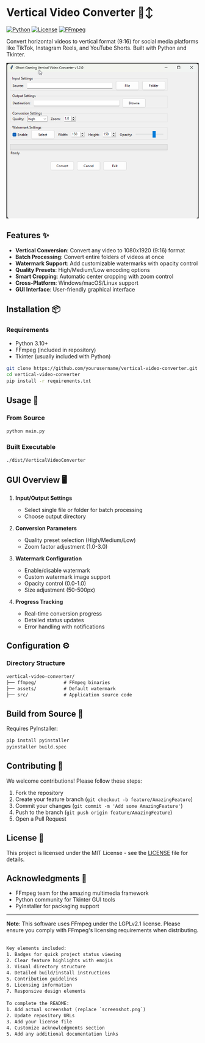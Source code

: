 # Vertical Video Converter 🎥↕️

[![Python](https://img.shields.io/badge/Python-3.10%2B-blue.svg)](https://python.org)
[![License](https://img.shields.io/badge/License-MIT-green.svg)](LICENSE)
[![FFmpeg](https://img.shields.io/badge/FFmpeg-Required-important)](https://ffmpeg.org)

Convert horizontal videos to vertical format (9:16) for social media platforms like TikTok, Instagram Reels, and YouTube Shorts. Built with Python and Tkinter.

![GUI Screenshot](./screenshot/GUI%20Screenshot.png)

## Features ✨

- **Vertical Conversion**: Convert any video to 1080x1920 (9:16) format
- **Batch Processing**: Convert entire folders of videos at once
- **Watermark Support**: Add customizable watermarks with opacity control
- **Quality Presets**: High/Medium/Low encoding options
- **Smart Cropping**: Automatic center cropping with zoom control
- **Cross-Platform**: Windows/macOS/Linux support
- **GUI Interface**: User-friendly graphical interface

## Installation 📦

### Requirements

- Python 3.10+
- FFmpeg (included in repository)
- Tkinter (usually included with Python)

```bash
git clone https://github.com/yourusername/vertical-video-converter.git
cd vertical-video-converter
pip install -r requirements.txt
```

## Usage 🚀

### From Source

```bash
python main.py
```

### Built Executable

```bash
./dist/VerticalVideoConverter
```

## GUI Overview 🖥️

1. **Input/Output Settings**

   - Select single file or folder for batch processing
   - Choose output directory

2. **Conversion Parameters**

   - Quality preset selection (High/Medium/Low)
   - Zoom factor adjustment (1.0-3.0)

3. **Watermark Configuration**

   - Enable/disable watermark
   - Custom watermark image support
   - Opacity control (0.0-1.0)
   - Size adjustment (50-500px)

4. **Progress Tracking**
   - Real-time conversion progress
   - Detailed status updates
   - Error handling with notifications

## Configuration ⚙️

### Directory Structure

```
vertical-video-converter/
├── ffmpeg/          # FFmpeg binaries
├── assets/          # Default watermark
├── src/             # Application source code

```

## Build from Source 🔨

Requires PyInstaller:

```bash
pip install pyinstaller
pyinstaller build.spec
```

## Contributing 🤝

We welcome contributions! Please follow these steps:

1. Fork the repository
2. Create your feature branch (`git checkout -b feature/AmazingFeature`)
3. Commit your changes (`git commit -m 'Add some AmazingFeature'`)
4. Push to the branch (`git push origin feature/AmazingFeature`)
5. Open a Pull Request

## License 📄

This project is licensed under the MIT License - see the [LICENSE](LICENSE) file for details.

## Acknowledgments 🙏

- FFmpeg team for the amazing multimedia framework
- Python community for Tkinter GUI tools
- PyInstaller for packaging support

---

**Note**: This software uses FFmpeg under the LGPLv2.1 license. Please ensure you comply with FFmpeg's licensing requirements when distributing.

```

Key elements included:
1. Badges for quick project status viewing
2. Clear feature highlights with emojis
3. Visual directory structure
4. Detailed build/install instructions
5. Contribution guidelines
6. Licensing information
7. Responsive design elements

To complete the README:
1. Add actual screenshot (replace `screenshot.png`)
2. Update repository URLs
3. Add your license file
4. Customize acknowledgments section
5. Add any additional documentation links

```
